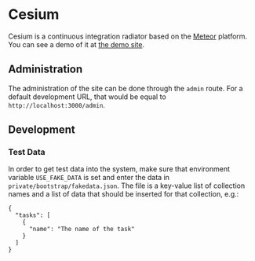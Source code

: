 # Cesium

Cesium is a continuous integration radiator based on the [Meteor](http://meteor.com) platform. You can see a demo of it at [the demo site](http://cesium.meteor.com).

## Administration
The administration of the site can be done through the `admin` route. For a default development URL, that would be equal to `http://localhost:3000/admin`.

## Development

### Test Data
In order to get test data into the system, make sure that environment variable `USE_FAKE_DATA` is set and enter the data in `private/bootstrap/fakedata.json`. The file is a key-value list of collection names and a list of data that should be inserted for that collection, e.g.:

    {
      "tasks": [
        {
          "name": "The name of the task"
        }
      ]
    }

